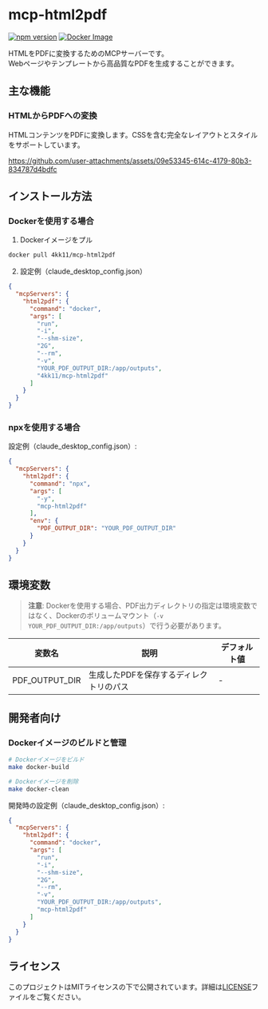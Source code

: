 # mcp-html2pdf

[![npm version](https://badge.fury.io/js/mcp-html2pdf.svg)](https://www.npmjs.com/package/mcp-html2pdf)
[![Docker Image](https://img.shields.io/docker/v/4kk11/mcp-html2pdf?logo=docker)](https://hub.docker.com/r/4kk11/mcp-html2pdf)

HTMLをPDFに変換するためのMCPサーバーです。  
Webページやテンプレートから高品質なPDFを生成することができます。

## 主な機能

### HTMLからPDFへの変換
HTMLコンテンツをPDFに変換します。CSSを含む完全なレイアウトとスタイルをサポートしています。


https://github.com/user-attachments/assets/09e53345-614c-4179-80b3-834787d4bdfc



## インストール方法

### Dockerを使用する場合

1. Dockerイメージをプル
```bash
docker pull 4kk11/mcp-html2pdf
```

2. 設定例（claude_desktop_config.json）
```json
{
  "mcpServers": {
    "html2pdf": {
      "command": "docker",
      "args": [
        "run",
        "-i",
        "--shm-size",
        "2G",
        "--rm",
        "-v",
        "YOUR_PDF_OUTPUT_DIR:/app/outputs",
        "4kk11/mcp-html2pdf"
      ]
    }
  }
}
```

### npxを使用する場合

設定例（claude_desktop_config.json）:
```json
{
  "mcpServers": {
    "html2pdf": {
      "command": "npx",
      "args": [
        "-y",
        "mcp-html2pdf"
      ],
      "env": {
        "PDF_OUTPUT_DIR": "YOUR_PDF_OUTPUT_DIR"
      }
    }
  }
}
```

## 環境変数

> **注意**: Dockerを使用する場合、PDF出力ディレクトリの指定は環境変数ではなく、Dockerのボリュームマウント（`-v YOUR_PDF_OUTPUT_DIR:/app/outputs`）で行う必要があります。

| 変数名 | 説明 | デフォルト値 |
|--------|------|--------------|
| PDF_OUTPUT_DIR | 生成したPDFを保存するディレクトリのパス | - |

## 開発者向け

### Dockerイメージのビルドと管理

```bash
# Dockerイメージをビルド
make docker-build

# Dockerイメージを削除
make docker-clean
```

開発時の設定例（claude_desktop_config.json）:
```json
{
  "mcpServers": {
    "html2pdf": {
      "command": "docker",
      "args": [
        "run",
        "-i",
        "--shm-size",
        "2G",
        "--rm",
        "-v",
        "YOUR_PDF_OUTPUT_DIR:/app/outputs",
        "mcp-html2pdf"
      ]
    }
  }
}
```

## ライセンス

このプロジェクトはMITライセンスの下で公開されています。詳細は[LICENSE](LICENSE)ファイルをご覧ください。

